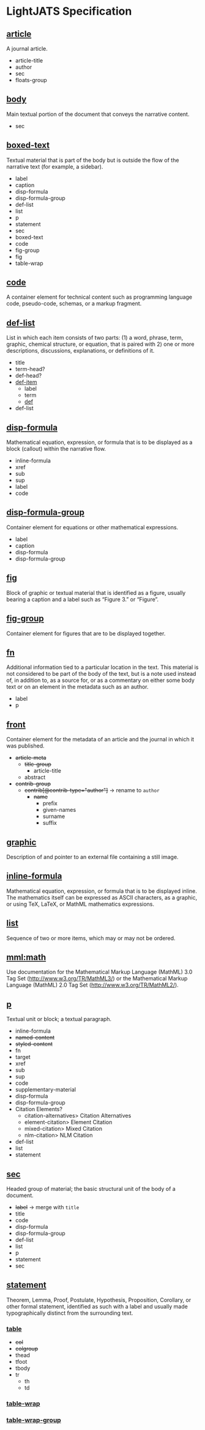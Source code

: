 # LightJATS Specification

## [article](https://jats.nlm.nih.gov/archiving/tag-library/1.1d1/n-ja30.html)
A journal article.
* article-title
* author
* sec
* floats-group

## [body](https://jats.nlm.nih.gov/archiving/tag-library/1.1d1/n-jn50.html)
Main textual portion of the document that conveys the narrative content.
* sec

## [boxed-text](https://jats.nlm.nih.gov/archiving/tag-library/1.1d1/n-i950.html)
Textual material that is part of the body but is outside the flow of the narrative text (for example, a sidebar).
* label
* caption
* disp-formula
* disp-formula-group
* def-list
* list
* p
* statement
* sec
* boxed-text
* code
* fig-group
* fig
* table-wrap

## [code](https://jats.nlm.nih.gov/archiving/tag-library/1.1d1/n-ty80.html)
A container element for technical content such as programming language code, pseudo-code, schemas, or a markup fragment.

## [def-list](https://jats.nlm.nih.gov/archiving/tag-library/1.1d1/n-4hx0.html)
List in which each item consists of two parts: (1) a word, phrase, term, graphic, chemical structure, or equation, that is paired with 2) one or more descriptions, discussions, explanations, or definitions of it.
* title
* term-head?
* def-head?
* [def-item](https://jats.nlm.nih.gov/archiving/tag-library/1.1d1/n-ndx0.html)
    * label
    * term
    * [def](https://jats.nlm.nih.gov/archiving/tag-library/1.1d1/n-xtx0.html)
* def-list

## [disp-formula](https://jats.nlm.nih.gov/archiving/tag-library/1.1d1/n-tmx0.html)
Mathematical equation, expression, or formula that is to be displayed as a block (callout) within the narrative flow.
* inline-formula
* xref
* sub
* sup
* label
* code

## [disp-formula-group](https://jats.nlm.nih.gov/archiving/tag-library/1.1d1/n-v8v0.html)
Container element for equations or other mathematical expressions.
* label
* caption
* disp-formula
* disp-formula-group

## [fig](https://jats.nlm.nih.gov/archiving/tag-library/1.1d1/n-ib40.html)
Block of graphic or textual material that is identified as a figure, usually bearing a caption and a label such as “Figure 3.” or “Figure”.

## [fig-group](https://jats.nlm.nih.gov/archiving/tag-library/1.1d1/n-83s0.html)
Container element for figures that are to be displayed together.

## [fn](https://jats.nlm.nih.gov/archiving/tag-library/1.1d1/n-87s0.html)
Additional information tied to a particular location in the text. This material is not considered to be part of the body of the text, but is a note used instead of, in addition to, as a source for, or as a commentary on either some body text or on an element in the metadata such as an author.
* label
* p

## [front](https://jats.nlm.nih.gov/archiving/tag-library/1.1d1/n-j6s0.html)
Container element for the metadata of an article and the journal in which it was published.

* ~~article-meta~~
    * ~~title-group~~
        * article-title
    * abstract
* ~~contrib-group~~
    * ~~contrib[@contrib-type="author"]~~ → rename to `author`
        * ~~name~~
            * prefix
            * given-names
            * surname
            * suffix

## [graphic](https://jats.nlm.nih.gov/archiving/tag-library/1.1d1/n-xbt0.html)
Description of and pointer to an external file containing a still image.

## [inline-formula](https://jats.nlm.nih.gov/archiving/tag-library/1.1d1/n-gw70.html)
Mathematical equation, expression, or formula that is to be displayed inline. The mathematics itself can be expressed as ASCII characters, as a graphic, or using TeX, LaTeX, or MathML mathematics expressions.

## [list](https://jats.nlm.nih.gov/archiving/tag-library/1.1d1/n-64g0.html)
Sequence of two or more items, which may or may not be ordered.

## [mml:math](https://jats.nlm.nih.gov/archiving/tag-library/1.1d1/n-cgn0.html)
Use documentation for the Mathematical Markup Language (MathML) 3.0 Tag Set (http://www.w3.org/TR/MathML3/) or the Mathematical Markup Language (MathML) 2.0 Tag Set (http://www.w3.org/TR/MathML2/).

## [p](https://jats.nlm.nih.gov/archiving/tag-library/1.1d1/n-7xd0.html)
Textual unit or block; a textual paragraph.
* inline-formula
* ~~named-content~~
* ~~styled-content~~
* fn
* target
* xref
* sub
* sup
* code
* supplementary-material
* disp-formula
* disp-formula-group
* Citation Elements?
    * citation-alternatives> Citation Alternatives
    * element-citation> Element Citation
    * mixed-citation> Mixed Citation
    * nlm-citation> NLM Citation
* def-list
* list
* statement

## [sec](https://jats.nlm.nih.gov/archiving/tag-library/1.1d1/n-gby0.html)
Headed group of material; the basic structural unit of the body of a document.
* ~~label~~ → merge with `title`
* title
* code
* disp-formula
* disp-formula-group
* def-list
* list
* p
* statement
* sec

## [statement](https://jats.nlm.nih.gov/archiving/tag-library/1.1d1/n-sdp0.html)
Theorem, Lemma, Proof, Postulate, Hypothesis, Proposition, Corollary, or other formal statement, identified as such with a label and usually made typographically distinct from the surrounding text.

### [table](https://jats.nlm.nih.gov/archiving/tag-library/1.1d1/n-by90.html)
* ~~col~~
* ~~colgroup~~
* thead
* tfoot
* tbody
* tr
    * th
    * td

### [table-wrap](https://jats.nlm.nih.gov/archiving/tag-library/1.1d1/n-mb90.html)

### [table-wrap-group](https://jats.nlm.nih.gov/archiving/tag-library/1.1d1/n-c5m0.html)
